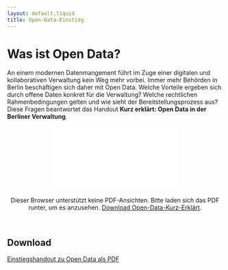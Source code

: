 ```yaml
---
layout: default.liquid
title: Open-Data-Einstieg
---
```


# Was ist Open Data?

An einem modernen Datenmangement führt im Zuge einer digitalen und kollaborativen Verwaltung kein Weg mehr vorbei. Immer mehr Behörden in Berlin beschäftigen sich daher mit Open Data. Welche Vorteile ergeben sich durch offene Daten konkret für die Verwaltung? Welche rechtlichen Rahmenbedingungen gelten und wie sieht der Bereitstellungsprozess aus? Diese Fragen beantwortet das Handout **Kurz erklärt: Open Data in der Berliner Verwaltung**.

<center>
  <object data="/assets/file-download/OpenData-Kurzerklaert.pdf" type="application/pdf" class="pdf">
      <embed src="/assets/file-download/OpenData-Kurzerklaert.pdf">
          <p>Dieser Browser unterstützt keine PDF-Ansichten. Bitte laden sich das PDF runter, um es anzusehen. <a href="/assets/file-download/OpenData-Kurzerklaert.pdf">Download Open-Data-Kurz-Erklärt</a>.</p>
  </object>
</center>
<br>

## Download

[Einstiegshandout zu Open Data als PDF](/assets/file-download/OpenData-Kurzerklaert.pdf)
